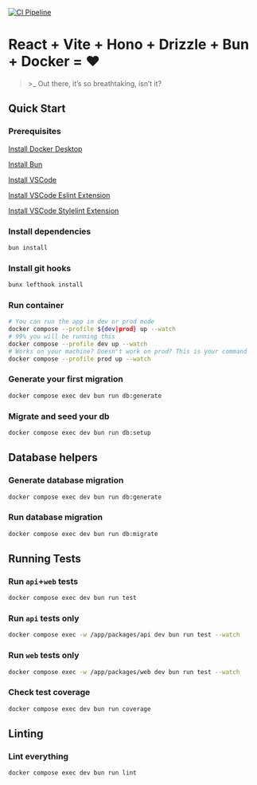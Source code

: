 [![CI Pipeline](https://github.com/aliofye/template/actions/workflows/main.yml/badge.svg?branch=github-actions)](https://github.com/aliofye/template/actions/workflows/main.yml)

# React + Vite + Hono + Drizzle + Bun + Docker = ❤️

> \>_ Out there, it’s so breathtaking, isn’t it?

## Quick Start
### Prerequisites

[Install Docker Desktop](https://www.docker.com/products/docker-desktop/)

[Install Bun](https://bun.sh/docs/installation)

[Install VSCode](https://code.visualstudio.com/)

[Install VSCode Eslint Extension](https://marketplace.visualstudio.com/items?itemName=dbaeumer.vscode-eslint)

[Install VSCode Stylelint Extension](https://marketplace.visualstudio.com/items?itemName=stylelint.vscode-stylelint)


### Install dependencies
```bash
bun install
```

### Install git hooks
```bash
bunx lefthook install
```

### Run container
```bash
# You can run the app in dev or prod mode
docker compose --profile ${dev|prod} up --watch
# 99% you will be running this
docker compose --profile dev up --watch
# Works on your machine? Doesn't work on prod? This is your command
docker compose --profile prod up --watch
```

### Generate your first migration
```bash
docker compose exec dev bun run db:generate 
```

### Migrate and seed your db
```bash
docker compose exec dev bun run db:setup
```

## Database helpers
### Generate database migration
```bash
docker compose exec dev bun run db:generate 
```

### Run database migration
```bash
docker compose exec dev bun run db:migrate
```

## Running Tests
### Run `api`+`web` tests
```bash
docker compose exec dev bun run test
```

### Run `api` tests only
```bash
docker compose exec -w /app/packages/api dev bun run test --watch
```

### Run `web` tests only
```bash
docker compose exec -w /app/packages/web dev bun run test --watch
```

### Check test coverage
```bash
docker compose exec dev bun run coverage
```

## Linting
### Lint everything
```bash
docker compose exec dev bun run lint
```
